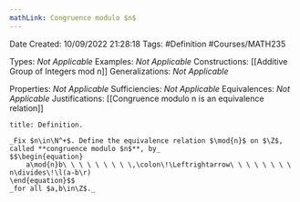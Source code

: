 ```yaml
---
mathLink: Congruence modulo $n$
---
```


<div class="topSpace"></div>

Date Created: 10/09/2022 21:28:18
Tags: #Definition #Courses/MATH235

Types: _Not Applicable_
Examples: _Not Applicable_
Constructions: [[Additive Group of Integers mod n]]
Generalizations: _Not Applicable_

Properties: _Not Applicable_
Sufficiencies: _Not Applicable_
Equivalences: _Not Applicable_
Justifications: [[Congruence modulo n is an equivalence relation]]

``` ad-Definition
title: Definition.

_Fix $n\in\N^+$. Define the equivalence relation $\mod{n}$ on $\Z$, called **congruence modulo $n$**, by_
$$\begin{equation}
    a\mod{n}b\ \ \ \ \ \ \ \ \,\colon\!\Leftrightarrow\ \ \ \ \ \ \ \ n\divides\!\l(a-b\r)
\end{equation}$$
_for all $a,b\in\Z$._

```
